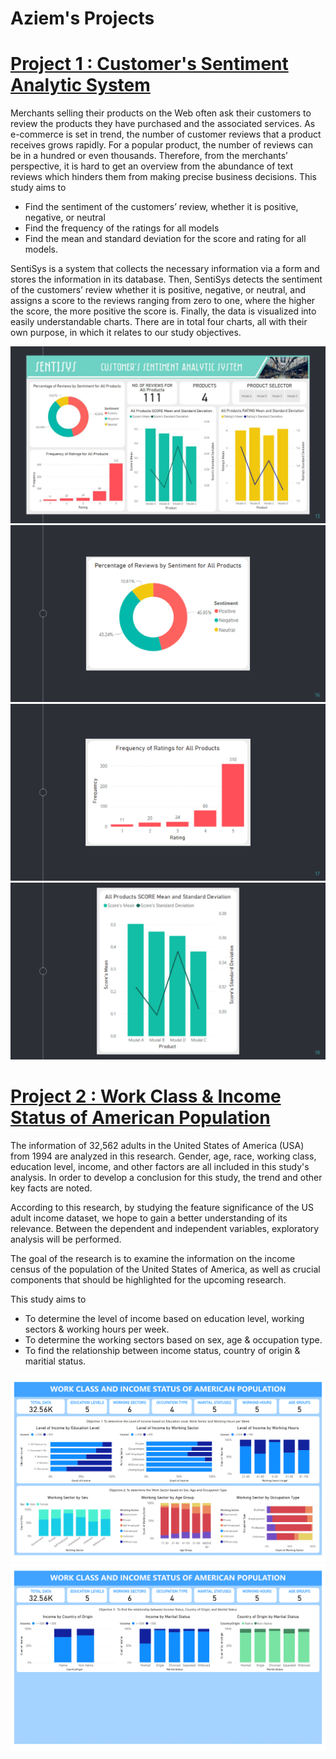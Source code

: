 # Aziem's Projects

# [Project 1 : Customer's Sentiment Analytic System](https://github.com/Ziem99/Sentisys) 
Merchants selling their products on the Web often ask their customers to review the products they have purchased and the associated services. As e-commerce is set in trend, the number of customer reviews that a product receives grows rapidly. For a popular product, the number of reviews can be in a hundred or even thousands. Therefore, from the merchants’ perspective, it is hard to get an overview from the abundance of text reviews which hinders them from making precise business decisions. This study aims to

* Find the sentiment of the customers’ review, whether it is positive, negative, or neutral 
* Find the frequency of the ratings for all models 
* Find the mean and standard deviation for the score and rating for all models. 

SentiSys is a system that collects the necessary information via a form and stores the information in its database. Then, SentiSys detects the sentiment of the customers’ review whether it is positive, negative, or neutral, and assigns a score to the reviews ranging from zero to one, where the higher the score, the more positive the score is. Finally, the data is visualized into easily understandable charts. There are in total four charts, all with their own purpose, in which it relates to our study objectives. 

![](https://github.com/Ziem99/Aziem-Porfolio/blob/main/images/SentiSys%201.png)
![](https://github.com/Ziem99/Aziem-Porfolio/blob/main/images/SentiSys%202.png)
![](https://github.com/Ziem99/Aziem-Porfolio/blob/main/images/SentiSys%203.png)
![](https://github.com/Ziem99/Aziem-Porfolio/blob/main/images/SentiSys%204.png)

# [Project 2 : Work Class & Income Status of American Population](https://github.com/Ziem99/Income-census-of-american-population)
The information of 32,562 adults in the United States of America (USA) from 1994 are analyzed in this research. Gender, age, race, working class, education level, income, and other factors are all included in this study's analysis. In order to develop a conclusion for this study, the trend and other key facts are noted.

According to this research, by studying the feature significance of the US adult income dataset, we hope to gain a better understanding of its relevance. Between the dependent and independent variables, exploratory analysis will be performed.

The goal of the research is to examine the information on the income census of the population of the United States of America, as well as crucial components that should be highlighted for the upcoming research.

This study aims to 

* To determine the level of income based on education level, working sectors & working hours per week.
* To determine the working sectors based on sex, age & occupation type.
* To find the relationship between income status, country of origin & maritial status.

![](https://github.com/Ziem99/Aziem-Porfolio/blob/main/images/Dashboard%20Income%201.png)
![](https://github.com/Ziem99/Aziem-Porfolio/blob/main/images/Dashboard%20Income%202.png)
